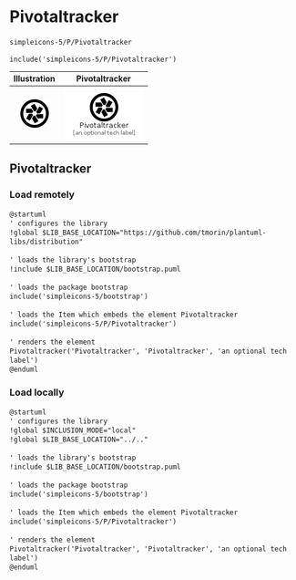 # Pivotaltracker


```text
simpleicons-5/P/Pivotaltracker
```

```text
include('simpleicons-5/P/Pivotaltracker')
```



| Illustration | Pivotaltracker |
| :---: | :---: |
| ![illustration for Illustration](../../simpleicons-5/P/Pivotaltracker.png) | ![illustration for Pivotaltracker](../../simpleicons-5/P/Pivotaltracker.Local.png) |




## Pivotaltracker

### Load remotely
```plantuml
@startuml
' configures the library
!global $LIB_BASE_LOCATION="https://github.com/tmorin/plantuml-libs/distribution"

' loads the library's bootstrap
!include $LIB_BASE_LOCATION/bootstrap.puml

' loads the package bootstrap
include('simpleicons-5/bootstrap')

' loads the Item which embeds the element Pivotaltracker
include('simpleicons-5/P/Pivotaltracker')

' renders the element
Pivotaltracker('Pivotaltracker', 'Pivotaltracker', 'an optional tech label')
@enduml
```

### Load locally
```plantuml
@startuml
' configures the library
!global $INCLUSION_MODE="local"
!global $LIB_BASE_LOCATION="../.."

' loads the library's bootstrap
!include $LIB_BASE_LOCATION/bootstrap.puml

' loads the package bootstrap
include('simpleicons-5/bootstrap')

' loads the Item which embeds the element Pivotaltracker
include('simpleicons-5/P/Pivotaltracker')

' renders the element
Pivotaltracker('Pivotaltracker', 'Pivotaltracker', 'an optional tech label')
@enduml
```


